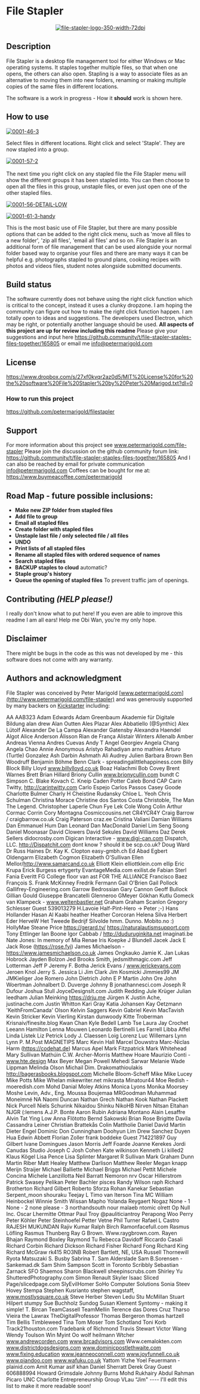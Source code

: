 # **File Stapler**
<p align="center">
<a href="https://imgbb.com/"><img src="https://i.ibb.co/KzDhNTy/file-stapler-logo-350-width-72dpi.jpg" alt="file-stapler-logo-350-width-72dpi" border="0"></a>

## Description
File Stapler is a desktop file management tool for either Windows or Mac operating systems. It staples together multiple files, so that when one opens, the others can also open. Stapling is a way to associate files as an alternative to moving them into new folders, renaming  or making multiple copies of the same files in different locations.

The software is a work in progress - How it **should** work is shown here. 

## How to use
<a href="https://ibb.co/6mjKNH5"><img src="https://i.ibb.co/QfyWXPG/0001-46-3.jpg" alt="0001-46-3" border="0"></a>  <br />  

Select files in different locations.  Right click and select 'Staple'. They are now stapled into a group. 


<a href="https://ibb.co/wYNHtBn"><img src="https://i.ibb.co/8XD3kNy/0001-57-2.jpg" alt="0001-57-2" border="0"></a> <br />  
The next time you right click on any stapled file the File Stapler menu will show the different groups it has been stapled into. You can then choose to open all the files in this group, unstaple files, or even just open one of the other stapled files. <br />  

<a href="https://ibb.co/Lp37fvY"><img src="https://i.ibb.co/XJqRTVj/0001-56-DETAIL-LOW.jpg" alt="0001-56-DETAIL-LOW" border="0"></a>  <br />  




<a href="https://ibb.co/XFRyQmx"><img src="https://i.ibb.co/bN9H0p5/0001-61-3-handy.jpg" alt="0001-61-3-handy" border="0"></a>  <br />  

This is the most basic use of File Stapler, but there are many possible options that can be added to the right click menu, such as 'move all files to a new folder', 'zip all files', 'email all files' and so on. File Stapler is an additional form of file management that can be used alongside your normal folder based way to organise your files and there are many ways it can be helpful e.g. photographs stapled to ground plans, cooking recipes with photos and videos files, student notes alongside submitted documents. 





## Build status

The software currently does not behave using the right click function which is critical to the concept, instead it uses a clunky dropzone. I am hoping the community can figure out how to make the right click function happen. I am totally open to ideas and suggestions. The developers used Electron, which may be right, or potentially another language should be used. **All aspects of this project are up for review including this readme**
Please give your suggestions and input here https://github.community/t/file-stapler-staples-files-together/165805
or email me info@petermarigold.com



## License
https://www.dropbox.com/s/27xf0kvqr2az0d5/MIT%20License%20for%20the%20software%20File%20Stapler%20by%20Peter%20Marigod.txt?dl=0



### How to run this project
https://github.com/petermarigold/filestapler



## Support
For more information about this project see www.petermarigold.com/file-stapler
Please join the discussion on the github community forum link: https://github.community/t/file-stapler-staples-files-together/165805
And I can also be reached by email for private communication info@petermarigold.com 
Coffees can be bought for me at: https://www.buymeacoffee.com/petermarigold



## Road Map - future possible inclusions:

-	**Make new ZIP folder from stapled files**
-	**Add file to group**
-	**Email all stapled files** 
-	**Create folder with stapled files**
-	**Unstaple last file / only selected file / all files** 
-	**UNDO**
-	**Print lists of all stapled files** 
-	**Rename all stapled files with ordered sequence of names**
-	**Search stapled files** 
-	**BACKUP staples to cloud** automatic?
-	**Staple group's history** 
-	**Queue the opening of stapled files**  To prevent traffic jam of openings.




## Contributing *(HELP please!)*
I really don't know what to put here!  If you even are able to improve this readme I am all ears!
Help me Obi Wan, you’re my only hope. 


## Disclaimer
There might be bugs in the code as this was not developed by me - this software does not come with any warranty.

## Authors and acknowledgment
File Stapler was conceived by Peter Marigold [www.petermarigold.com](http://www.petermarigold.com/file-stapler)
and was generously supported by many backers on [Kickstarter](https://www.kickstarter.com/projects/formcard/quickstarter-file-stapler-a-handy-desktop-tool/description) including:


AA
AAB323
Adam Edwards
Adam Greenbaum
Akademie für Digitale Bildung
alan drew
Alan Outten
Ales Plazar
Alex Abbatiello (@Synthic)
Alex Lütolf
Alexander De La Campa
Alexander Gatensby
Alexandra Haendel
Algot
Alice Anderson
Álisson Rian de França
Alistair Winters
Allenalb
Amber
Andreas Vienna
Andres Cuevas
Andy T
Angel Georgiev
Angela Chang
Angela Chao
Annie
Anonymous
Aristyo Rahadiyan
arno mathies
Arturo (Turtle) Gonzalez
Ash Darbin
Ashmath Ali
Audrey Julien
Barbara Brown
Ben Woodruff
Benjamin Böhme
Benn Clark - spreadingalittlehappiness.com
Billy Block
Billy Lloyd www.billylloyd.co.uk
Boaz Halachmi
Bob Covey
Brent Warnes
Brett
Brian Hillard
Briony Cullin www.brionycullin.com
bundt
C Simpson
C. Blake Kovach
C. Kneip
Caden Potter
Caleb Bond
CAP
Carin Twitty, http://carintwitty.com
Carlo Espejo
Carlos Passos
Casey Goode
Charlotte Bulmer
Charly H
Cheistine Rudansky
Chloe L. Yeoh
Chris Schulman
Christina Morace
Christine dos Santos Costa
Christoble, The Man The Legend.
Christopher Laperle
Chun Fye Lek
Cole Wong
Colin Arthur
Cormac Corrin
Cory Montagna
Cosmiccousins.net
CR4YCR4Y
Craig Barrow / craigbarrow.co.uk
Craig Paterson
craz.ee
Cristina Valiani
Damian Williams
Dan Emmanuel Hum
Dan Leonard
Dan MacDonald
Daniel Lim Seng Soong
Daniel Moonasar
David Clowers
David Sekules
David Williams
Daz
Derek Sellers
didocrosby.com
Digican Interactive - www.digi-can.com
Dispatch, LLC. http://Dispatchit.com
dont know ? should it be scp.co.uk?
Doug Ward
Dr Russ Haines
Dr. Kay K. Clopton
easy-gmbh.ch
Ed Abad
Egbert Oldengarm
Elizabeth Cogmon
Elizabeth O'Sullivan
Ellen Mellor/http://www.samarcand.co.uk
Elliott Klein elliottklein.com
ellip
Eric Krupa
Erick Burgess
ertygerty
EvantageMedia.com
exilist.de
Fabian Sterl
Fania Everitt
FG College
floor van ast
FOR THE ALLIANCE
Francisco Baez
François S.
Frank McKinney
Fredrik Fermann
Gail O'Brien
Gail Pollock
Gallifrey-Engineering.com
Garrow Bedrossian
Gary Cannon
Geoff Bullock
Gillian Gould
Giuseppe Brancatelli
Glenneroo
GMeyer
Gökhan Kutlu
Gomeck van Klampeck - www.weltenbastler.net
Graham
Graham Scanlon
Gregory Schlesser
Guest 539013279
H.Lavoie
Half-Pint-Hero -> Peter ;-)
Hans Hollander
Hasan Al Kaabi
heather
Heather Corcoran
Helena Silva
Herbert Eder
HerveW
Het Tweede Bedrijf Silvolde
hmm. Dunno. Mobito.no :)
HollyMae Steane Price
https://gerard.tv/
https://naturalautismsupport.com
Tony Ettlinger
Ian Boone
Igor Cabbab / http://duduruginkita.net
imaginati.be
Nate Jones: In memory of Mia Renae
Iris Koepke
J Blundell
Jacek
Jack E
Jack Rose (https://rose.fyi)
James Michaelson - https://www.jamesmichaelson.co.uk
James Ongkauko
Jamie K.
Jan Lukas Hobrock
Jayden Bolzon
Jed Brooks Smith, jedsmithmagic.com
Jeff Lotterman
Jeff P
Jeremy F. Botha
Jerick Evans / www.jerickevans.com
Jeroen Knol
Jerry S.
Jessica Li
Jim Clark
Jim Kosmicki
Jimmies99
JM
JMKieliger
Joe Romero
John Dietrich
John E P Martin
John Ore
John Woertman
Johnalbert D. Duverge
Johnny B
jonathannesci.com
Joseph R Dufour
Joshua Stull
JoyceDesignsIt.com
Judith Redding
Jule Krüger
Julian leedham
Julian Meinking https://drju.me
Jürgen K
Justin Ache, justinache.com
Justin Whitton
Kari Gray
Katia Johansen
Kay Oetzmann
'KeithFromCanada' Olson
Kelvin Saggers
Kevin Gabriel
Kevin MacTavish
Kevin Stricker
Kevin Vierling
Kirstan dunwoody
Kitte Troberman
Krisnaiv/finesite.blog
Kwan Chan
Kyle Bedell
Lamb Tse
Laura Jay Crochet
Leeann Hamilton
Lenna Mouwen
Leonardo Bertinelli
Les Farrell
Libba Affel
Linda
Lístek
Liz Petrick
Lody J. Claessen
Loig
Lorenz
Luc Willemars
Lynn
Lynn P.
M.Post
MAGNETIPS
Marc Kevin Hall
Marcel Douwstra
Marc-Niclas Harm (https://codehat.de)
Marcus Apel
Mark Fitzpatrick
Mark Whitehead
Mary Sullivan
Mathúin C.W. Archer-Morris
Matthew Hoare
Maurizio Conti - www.hte.design
Max Beyer
Megan Powell
Mehedi Sarwar
Melanie Wade Lippman
Melinda Olson
Michail Dim. Drakomathioulakis http://bagerasbooks.blogspot.com
Michelle Bloom-Scheff
Mike
Mike Lucey
Mike Potts
Mike Whelan
mikewriter.net
mikrasta
Minatour44
Moe Redish - moeredish.com
Mohd Danial
Moley Atkins
Monica Lyons
Monika
Moorsey
Moshe Levin, Adv., Eng.
Moussa Boujemaa
MRGoodman
Muhammad Moneimné
NA
Naomi Duncan
Nathan Grech
Nathan Kook
Nathan Plackett
Nick Purcell
Niels Schurink
Nikaidou Shinku
NikoHB
Nirven
Nitsan Eltahan
NJGR
(:lemens
A.J.P. Bonte
Aaron Rubin
Adriana Montano
Alain Lesaffre
Alvin Tat Ying Low
Anna Flötotto
Bernd Sakowski
Brian Rose
Brigitte Davila
Cassandra Leiner
Christian Brattekås
Colin Mattholie
Daniel
David Martin
Dieter Engel
Dominic
Don Cunningham
Doohyun Lim
Drew Sanchez
Duyen Hua
Edwin Abbett
Florian Zoller
frank boddeke
Guest 714221897
Guy Gilbert
Ivane Domingues
Jason Morris
Jeff Foarde
Joanne Kerekes
Jordi Canudas Studio
Joseph C
Josh Cohen
Kate wilkinson
Kenneth Li
killed2
Klaus Kögel
Lisa Pence
Lisa Splinter
Margaret R Sullivan
Mark Graham Dunn
Martin Riber
Matt Healey
Matthew Darlison
Matthew Reeler
Megan knapp
Merijn Straijer
Michael Balliette
Michael Briggs
Michael Pettit
Michele Concina
Michele Lanzillotta
Neil Barratt
Nemoron
nrv
Oscar Hillerstrom
Patrick Swasey
Pelikan
Peter Bachler
pisces
Randy Wilson
raph
Richard Brotherton
Richard Gilbert
Roberto Sforza
Rohan Kanekar
Sebastian
Serpent_moon
shouraku
Teejay L
Timo van Iterson
Tina MC
William Heinbockel
Winnie Smith
Wissan Mapho
Yolanda Reygaert
Nogaz
None  - 1
None - 2
none please  - 3
northandsouth
nour malaeb
ntomic
olrett
Op Null Inc.
Oscar Lhermitte
Ottmar
Paul Troy @pauliticiantroy
Perapong Woo
Perry
Peter Köhler
Peter Steinhoefel
Petter Vetne
Phil Turner
Rafael L Castro
RAJESH MUKUNDAN
Rajiv Kumar
Ralph Birch
Ramonfacefull.com
Rasmus Löfling
Rasmus Thunberg
Ray G Brown. Www.raygbrown.com.
Rayen Bhajan
Raymond Boxley
Raymond Tu
Rebecca Davidoff
Riccardo Casali
Richard Corbin
Richard Dickson
Richard Fisher
Richard Fong
Richard King
Richard McGraw
rk415
RO3NB
Robert Bartlett, NE, USA
Russell Thornewill
Ryota Matsuzaki
S. Busby
Sabrina T.
Sam Alderslade
Sam B.Sorensen - Sankemad.dk
Sam Shim
Sampson
Scott in Toronto
Scribbly
Sebastian Zarnack
SFO
Shaemos
Sharon Blackwell
sheepinscrubs.com
Shirley Yu
ShutteredPhotography.com
Simon Renault
Skyler Isaac
Sliced Page/slicedpage.com
SlyEvilHomer
SoHo Computer Solutions
Sonia
Steev Hovey
Stempa
Stephen Kusrianto
stephen wagstaff, www.mostlysquare.co.uk
Steve Herber
Steven Ledu
Stu McMillan
Stuart Hilpert
stumpy
Sue Buchholz
Sundog
Susan Klement
Syntomy - making it simple!
T. Bircan
TeamCassell
TeamMellin
Terence das Dores Cruz
Tharso Vieira
the Lawrax
TheDigitalProfessor
Thomas Bergeron
thomas hartzell
Tim Bellis
Timbleweed
Tina
Tom Moser
Tom Schotland
Toni Korb
Track21houston.com
Tradebank of Richmond
Travis Stewart
Victor Wang
Wendy Toulson
Win Myint Oo
wolf heilmann
Wtcher
www.andrewcorden.com
www.brcadvisors.com
Www.cemalokten.com
www.districtdogsdesigns.com
www.dominicpostlethwaite.com
www.fixing.education
www.jeanneoconnell.com
www.joyfunnell.co.uk
www.piandoo.com
www.wafuku.co.uk
Yattom
Yizhe
Yoel Feuermann - plainid.com
Amit Kumar
asif khan
Daniel Sherratt
Derek Gray
Guest 606888994
Howard Grimsdale
Johnny Burns
Mohd Rukhairy Abdul Rahman
Picaro
UNC Charlotte Entrepreneurship Group
VLau
“Jim"
---- I'll edit this list to make it more readable soon!

